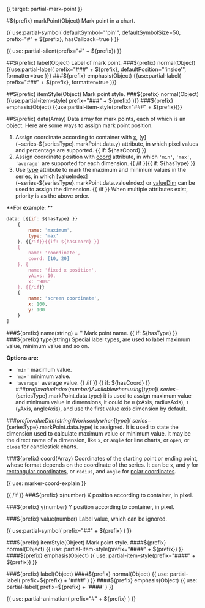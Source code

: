 {{ target: partial-mark-point }}

#${prefix} markPoint(Object)
Mark point in a chart.

{{ use:partial-symbol(
    defaultSymbol="'pin'",
    defaultSymbolSize=50,
    prefix="#" + ${prefix},
    hasCallback=true
) }}

{{ use: partial-silent(prefix="#" + ${prefix}) }}

##${prefix} label(Object)
Label of mark point.
###${prefix} normal(Object)
{{use:partial-label(
    prefix="###" + ${prefix},
    defaultPosition="'inside'",
    formatter=true
)}}
###${prefix} emphasis(Object)
{{use:partial-label(
    prefix="###" + ${prefix},
    formatter=true
)}}

##${prefix} itemStyle(Object)
Mark point style.
###${prefix} normal(Object)
{{use:partial-item-style(
    prefix="###" + ${prefix}
)}}
###${prefix} emphasis(Object)
{{use:partial-item-style(prefix="###" + ${prefix})}}

##${prefix} data(Array)
Data array for mark points, each of which is an object. Here are some ways to assign mark point position.
1. Assign coordinate according to container with [x](~series-${seriesType}.markPoint.data.x), [y](~series-${seriesType}.markPoint.data.y) attribute, in which pixel values and percentage are supported.
{{ if: ${hasCoord} }}
2. Assign coordinate position with [coord](~series-${seriesType}.markPoint.data.coord) attribute, in which `'min'`, `'max'`, `'average'` are supported for each dimension.
{{ /if }}{{ if: ${hasType} }}
3. Use [type](~series-${seriesType}.markPoint.data.type) attribute to mark the maximum and minimum values in the series, in which [valueIndex](~series-${seriesType}.markPoint.data.valueIndex) or [valueDim](~series-${seriesType}.markPoint.data.valueDim) can be used to assign the dimension.
{{ /if }}
When multiple attributes exist, priority is as the above order.

**For example: **
```js
data: [{{if: ${hasType} }}
    {
        name: 'maximum',
        type: 'max'
    }, {{/if}}{{if: ${hasCoord} }}
    {
        name: 'coordinate',
        coord: [10, 20]
    }, {
        name: 'fixed x position',
        yAixs: 10,
        x: '90%'
    }, {{/if}}
    {
        name: 'screen coordinate',
        x: 100,
        y: 100
    }
]
```
###${prefix} name(string) = ''
Mark point name.
{{ if: ${hasType} }}
###${prefix} type(string)
Special label types, are used to label maximum value, minimum value and so on.

**Options are:**
+ `'min'` maximum value.
+ `'max'` minimum value.
+ `'average'` average value.
{{ /if }}
{{ if: ${hasCoord} }}
###${prefix} valueIndex(number)
Available when using [type](~series-${seriesType}.markPoint.data.type) it is used to assign maximum value and minimum value in dimensions, it could be `0` (xAxis, radiusAxis), `1` (yAxis, angleAxis), and use the first value axis dimension by default.


###${prefix} valueDim(string)
Works only when [type](~series-${seriesType}.markPoint.data.type) is assigned. It is used to state the dimension used to calculate maximum value or minimum value. It may be the direct name of a dimension, like `x`, or `angle` for line charts, or `open`, or `close` for candlestick charts.

###${prefix} coord(Array)
Coordinates of the starting point or ending point, whose format depends on the coordinate of the series. It can be `x`, and `y` for [rectangular coordinates](~grid), or `radius`, and `angle` for [polar coordinates](~polar).

{{ use: marker-coord-explain }}

{{ /if }}
###${prefix} x(number)
X position according to container, in pixel.

###${prefix} y(number)
Y position according to container, in pixel.

###${prefix} value(number)
Label value, which can be ignored.

{{ use:partial-symbol(
    prefix="##" + ${prefix}
) }}

###${prefix} itemStyle(Object)
Mark point style.
####${prefix} normal(Object)
{{ use: partial-item-style(prefix="####" + ${prefix}) }}
####${prefix} emphasis(Object)
{{ use: partial-item-style(prefix="####" + ${prefix}) }}

###${prefix} label(Object)
####${prefix} normal(Object)
{{ use: partial-label(
    prefix=${prefix} + '####'
) }}
####${prefix} emphasis(Object)
{{ use: partial-label(
    prefix=${prefix} + '####'
) }}


{{ use: partial-animation(
    prefix="#" + ${prefix}
) }}
